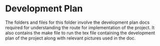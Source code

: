 # Development Plan

The folders and files for this folder involve the development plan docs required for understanding the route for implementation of the project. It also contains the make file to run the tex file containing the development plan of the project along with relevant pictures used in the doc. 
